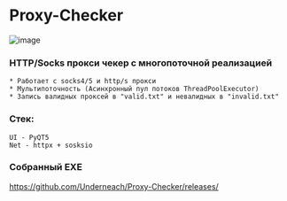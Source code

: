 # Proxy-Checker

![image](https://github.com/Underneach/Proxy-Checker/assets/137613889/cc51b568-839d-4fda-b81a-d984086caca7)


### HTTP/Socks прокси чекер с многопоточной реализацией

    * Работает с socks4/5 и http/s прокси
    * Мультипоточность (Асинхронный пул потоков ThreadPoolExecutor)
    * Запись валидных проксей в "valid.txt" и невалидных в "invalid.txt"

### Стек:
    UI - PyQT5
    Net - httpx + sosksio

### Собранный EXE
https://github.com/Underneach/Proxy-Checker/releases/
